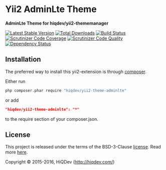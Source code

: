 Yii2 AdminLte Theme
===================

**AdminLte Theme for hiqdev/yii2-thememanager**

[![Latest Stable Version](https://poser.pugx.org/hiqdev/yii2-theme-adminlte/v/stable)](https://packagist.org/packages/hiqdev/yii2-theme-adminlte)
[![Total Downloads](https://poser.pugx.org/hiqdev/yii2-theme-adminlte/downloads)](https://packagist.org/packages/hiqdev/yii2-theme-adminlte)
[![Build Status](https://img.shields.io/travis/hiqdev/yii2-theme-adminlte.svg)](https://travis-ci.org/hiqdev/yii2-theme-adminlte)
[![Scrutinizer Code Coverage](https://img.shields.io/scrutinizer/coverage/g/hiqdev/yii2-theme-adminlte.svg)](https://scrutinizer-ci.com/g/hiqdev/yii2-theme-adminlte/)
[![Scrutinizer Code Quality](https://img.shields.io/scrutinizer/g/hiqdev/yii2-theme-adminlte.svg)](https://scrutinizer-ci.com/g/hiqdev/yii2-theme-adminlte/)
[![Dependency Status](https://www.versioneye.com/php/hiqdev:yii2-theme-adminlte/dev-master/badge.svg)](https://www.versioneye.com/php/hiqdev:yii2-theme-adminlte/dev-master)

## Installation

The preferred way to install this yii2-extension is through [composer](http://getcomposer.org/download/).

Either run

```sh
php composer.phar require "hiqdev/yii2-theme-adminlte"
```

or add

```json
"hiqdev/yii2-theme-adminlte": "*"
```

to the require section of your composer.json.

## License

This project is released under the terms of the BSD-3-Clause [license](LICENSE).
Read more [here](http://choosealicense.com/licenses/bsd-3-clause).

Copyright © 2015-2016, HiQDev (http://hiqdev.com/)
